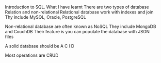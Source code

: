 Introduction to SQL. What I have learnt
There are two types of database Relation and non-relational
Relational database work with indexes and join
Thy include MySQL, Oracle, PostgreSQL

Non-relational database are often known as NoSQL
They include MongoDB and CouchDB
Their feature is you can populate the database with JSON files

A solid database should be
A
C
I
D

Most operations are CRUD
